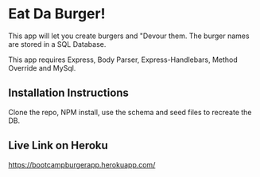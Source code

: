# Eat Da Burger!
This app will let you create burgers and "Devour them.  The burger names are stored in a SQL Database.

This app requires Express, Body Parser, Express-Handlebars, Method Override and MySql.

## Installation Instructions

Clone the repo, NPM install, use the schema and seed files to recreate the DB.

## Live Link on Heroku

https://bootcampburgerapp.herokuapp.com/

